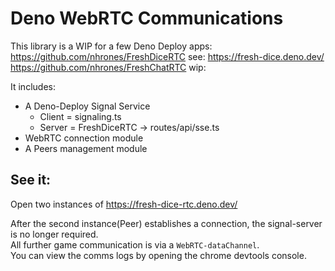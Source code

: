 # Deno WebRTC Communications 

This library is a WIP for a few Deno Deploy apps:    
https://github.com/nhrones/FreshDiceRTC  see: https://fresh-dice.deno.dev/
https://github.com/nhrones/FreshChatRTC  wip:

It includes:    
  *  A Deno-Deploy Signal Service     
        *  Client =  signaling.ts    
        *  Server = FreshDiceRTC -> routes/api/sse.ts    
  *  WebRTC connection module    
  *  A Peers management module

## See it: 
Open two instances of https://fresh-dice-rtc.deno.dev/

After the second instance(Peer) establishes a connection, the signal-server is no longer required.     
All further game communication is via a `WebRTC-dataChannel`.      
You can view the comms logs by opening the chrome devtools console.    
